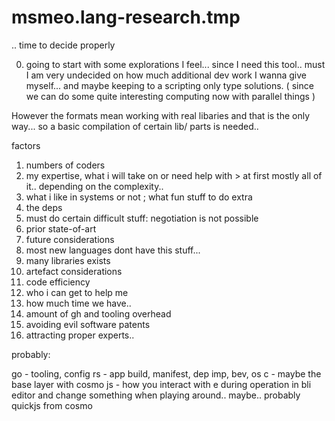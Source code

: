 # msmeo.lang-research.tmp
.. time to decide properly 

0. going to start with some explorations I feel... since I need this tool.. must I am very undecided on how much
additional dev work I wanna give myself... and maybe keeping to a scripting only type solutions. ( since we can do some quite interesting computing now with parallel things ) 

However the formats mean working with real libaries and that is the only way... so a basic compilation of certain lib/ parts is needed.. 

factors
1. numbers of coders 
2. my expertise, what i will take on or need help with > at first mostly all of it.. depending on the complexity.. 
3. what i like in systems or not ; what fun stuff to do extra
4. the deps
5. must do certain difficult stuff: negotiation is not possible
6. prior state-of-art
7. future considerations
8. most new languages dont have this stuff... 
9. many libraries exists
10. artefact considerations
11. code efficiency
12. who i can get to help me
13. how much time we have.. 
14. amount of gh and tooling overhead
15. avoiding evil software patents
16. attracting proper experts..

 probably:
 
 go - tooling, config
 rs - app build, manifest, dep imp, bev, os
 c - maybe the base layer with cosmo
 js - how you interact with e during operation in bli editor and change something when playing around.. maybe.. probably quickjs from cosmo
